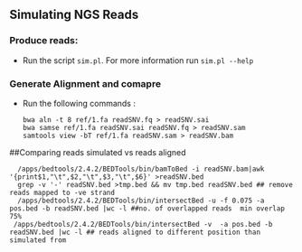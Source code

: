 ## Simulating NGS Reads

### Produce reads:
- Run the script `sim.pl`. For more information run `sim.pl --help`

### Generate Alignment and comapre
- Run the following commands :

      bwa aln -t 8 ref/1.fa readSNV.fq > readSNV.sai
      bwa samse ref/1.fa readSNV.sai readSNV.fq > readSNV.sam
      samtools view -bT ref/1.fa readSNV.sam > readSNV.bam

##Comparing reads simulated vs reads aligned
    
      /apps/bedtools/2.4.2/BEDTools/bin/bamToBed -i readSNV.bam|awk '{print$1,"\t",$2,"\t",$3,"\t",$6}' >readSNV.bed
      grep -v '-' readSNV.bed >tmp.bed && mv tmp.bed readSNV.bed ## remove reads mapped to -ve strand
      /apps/bedtools/2.4.2/BEDTools/bin/intersectBed -u -f 0.075 -a pos.bed -b readSNV.bed |wc -l ##no. of overlapped reads  min overlap 75%
     /apps/bedtools/2.4.2/BEDTools/bin/intersectBed -v  -a pos.bed -b readSNV.bed |wc -l ## reads aligned to different position than simulated from

